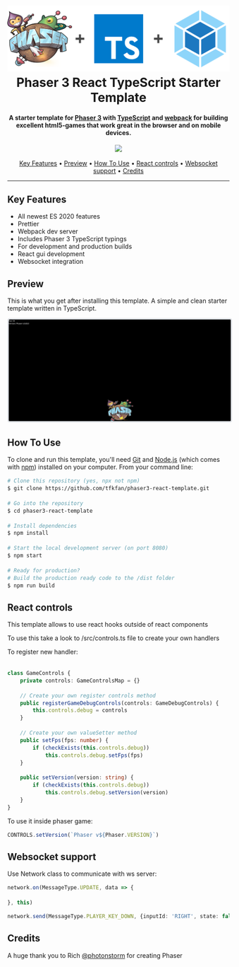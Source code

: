 <h1 align="center">
  <br>
  <a href="https://github.com/tfkfan/phaser3-react-template#readme"><img src="readme/header.png" alt="header" width="600"></a>
  <br>
  Phaser 3 React TypeScript Starter Template
  <br>
</h1>

<h4 align="center">
A starter template for <a href="https://phaser.io/" target="_blank" >Phaser 3</a> with <a href="https://www.typescriptlang.org/index.html" target="_blank" >TypeScript</a> and <a href="https://webpack.js.org/" target="_blank" >webpack</a> for building excellent html5-games that work great in the browser and on mobile devices.</h4>

<p align="center">
  <a href="https://opensource.org/licenses/MIT" title="License: MIT" >
    <img src="https://img.shields.io/badge/License-MIT-greenbright.svg?style=flat-square">
  </a>
</p>

<p align="center">
  <a href="#key-features">Key Features</a> •
  <a href="#preview">Preview</a> •
  <a href="#how-to-use">How To Use</a> •
  <a href="#react-controls">React controls</a> •
  <a href="#websocket-support">Websocket support</a> •
  <a href="#credits">Credits</a>
</p>

---

## Key Features

- All newest ES 2020 features
- Prettier
- Webpack dev server
- Includes Phaser 3 TypeScript typings
- For development and production builds
- React gui development
- Websocket integration

## Preview

This is what you get after installing this template. A simple and clean starter template written in TypeScript. 

<img src="readme/build.png" width="640" style='border: 0.25em solid #e1e4e8;border-radius: 5px;'/>

## How To Use

To clone and run this template, you'll need [Git](https://git-scm.com) and [Node.js](https://nodejs.org/en/download/) (which comes with [npm](http://npmjs.com)) installed on your computer. From your command line:

```bash
# Clone this repository (yes, npx not npm)
$ git clone https://github.com/tfkfan/phaser3-react-template.git

# Go into the repository
$ cd phaser3-react-template

# Install dependencies
$ npm install

# Start the local development server (on port 8080)
$ npm start

# Ready for production?
# Build the production ready code to the /dist folder
$ npm run build
```

## React controls

This template allows to use react hooks outside of react components

To use this take a look to /src/controls.ts  file to create your own handlers

To register new handler:
```typescript

class GameControls {
    private controls: GameControlsMap = {}

    // Create your own register controls method
    public registerGameDebugControls(controls: GameDebugControls) {
        this.controls.debug = controls
    }

    // Create your own valueSetter method
    public setFps(fps: number) {
        if (checkExists(this.controls.debug))
            this.controls.debug.setFps(fps)
    }

    public setVersion(version: string) {
        if (checkExists(this.controls.debug))
            this.controls.debug.setVersion(version)
    }
}
```

To use it inside phaser game:

```typescript
CONTROLS.setVersion(`Phaser v${Phaser.VERSION}`)
```
## Websocket support

Use Network class to communicate with ws server:

```typescript
network.on(MessageType.UPDATE, data => {

}, this)
```

```typescript
network.send(MessageType.PLAYER_KEY_DOWN, {inputId: 'RIGHT', state: false});
```

## Credits

A huge thank you to Rich [@photonstorm](https://github.com/photonstorm) for creating Phaser

